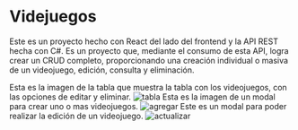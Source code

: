 # Videjuegos
Este es un proyecto hecho con React del lado del frontend y la API REST hecha con C#. Es un proyecto que, mediante el consumo de esta API, logra crear un CRUD completo, proporcionando una creación individual o masiva de un videojuego, edición, consulta y eliminación.

Esta es la imagen de la tabla que muestra la tabla con los videojuegos, con las opciones de editar y eliminar.
![tabla](https://github.com/abigail96-hub/VideojuegosFrontReact/assets/110571765/e17be607-90fd-48d9-b71a-c9c73b9b14b9)
Esta es la imagen de un modal para crear uno o mas videojuegos.
![agregar](https://github.com/abigail96-hub/VideojuegosFrontReact/assets/110571765/61c9199d-ecfc-4042-ba6c-fa6a1ac15df3)
Este es un modal para poder realizar la edición de un videojuego.
![actualizar](https://github.com/abigail96-hub/VideojuegosFrontReact/assets/110571765/213800c6-1892-44aa-b2fc-5b8811e32556)
